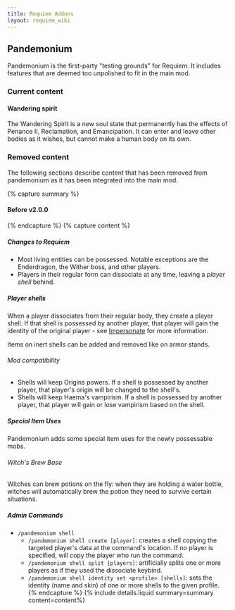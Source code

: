 ```yaml
---
title: Requiem Addons
layout: requiem_wiki
---
```


## Pandemonium

Pandemonium is the first-party "testing grounds" for Requiem.
It includes features that are deemed too unpolished to fit in the main mod.

### Current content
#### Wandering spirit
The Wandering Spirit is a new soul state that permanently has the effects of Penance II, Reclamation, and Emancipation.
It can enter and leave other bodies as it wishes, but cannot make a human body on its own.


### Removed content

The following sections describe content that has been removed from pandemonium as it has been
integrated into the main mod.

{% capture summary %}<h4>Before v2.0.0</h4>{% endcapture %}
{% capture content %}
##### Changes to Requiem

- Most living entities can be possessed. Notable exceptions are the Enderdragon, the Wither boss, and other players.
- Players in their regular form can dissociate at any time, leaving a *player shell* behind.

##### Player shells

When a player dissociates from their regular body, they create a player shell. If that shell is possessed by another player, that player will gain the identity of the original player - see [Impersonate](../impersonate) for more information.

Items on inert shells can be added and removed like on armor stands.

###### Mod compatibility

- Shells will keep Origins powers. If a shell is possessed by another player, that player's origin will be changed to the shell's.
- Shells will keep Haema's vampirism. If a shell is possessed by another player, that player will gain or lose vampirism based on the shell.

##### Special Item Uses

Pandemonium adds some special item uses for the newly possessable mobs.

###### Witch's Brew Base

Witches can brew potions on the fly: when they are holding a water bottle, witches will
automatically brew the potion they need to survive certain situations.

##### Admin Commands

- `/pandemonium shell`
  - `/pandemonium shell create [player]`: creates a shell copying the targeted player's data at the command's location. If no player is specified, will copy the player who run the command.
  - `/pandemonium shell split [players]`: artificially splits one or more players as if they used the dissociate keybind.
  - `/pandemonium shell identity set <profile> [shells]`: sets the identity (name and skin) of one or more shells to the given profile.
{% endcapture %}
{% include details.liquid summary=summary content=content%}
